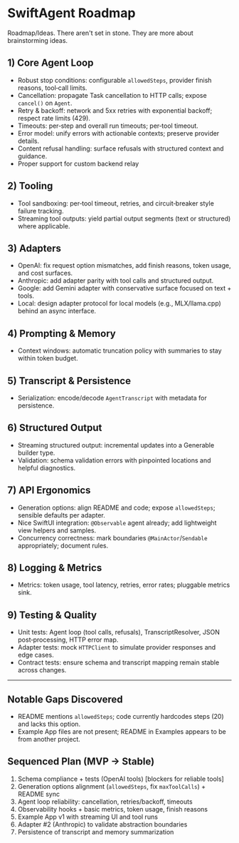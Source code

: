 # SwiftAgent Roadmap

Roadmap/Ideas. There aren't set in stone. They are more about brainstorming ideas.

## 1) Core Agent Loop

- Robust stop conditions: configurable `allowedSteps`, provider finish reasons, tool‑call limits.
- Cancellation: propagate Task cancellation to HTTP calls; expose `cancel()` on `Agent`.
- Retry & backoff: network and 5xx retries with exponential backoff; respect rate limits (429).
- Timeouts: per‑step and overall run timeouts; per‑tool timeout.
- Error model: unify errors with actionable contexts; preserve provider details.
- Content refusal handling: surface refusals with structured context and guidance.
- Proper support for custom backend relay

## 2) Tooling

- Tool sandboxing: per‑tool timeout, retries, and circuit‑breaker style failure tracking.
- Streaming tool outputs: yield partial output segments (text or structured) where applicable.

## 3) Adapters

- OpenAI: fix request option mismatches, add finish reasons, token usage, and cost surfaces.
- Anthropic: add adapter parity with tool calls and structured output.
- Google: add Gemini adapter with conservative surface focused on text + tools.
- Local: design adapter protocol for local models (e.g., MLX/llama.cpp) behind an async interface.

## 4) Prompting & Memory

- Context windows: automatic truncation policy with summaries to stay within token budget.

## 5) Transcript & Persistence

- Serialization: encode/decode `AgentTranscript` with metadata for persistence.

## 6) Structured Output

- Streaming structured output: incremental updates into a Generable builder type.
- Validation: schema validation errors with pinpointed locations and helpful diagnostics.

## 7) API Ergonomics

- Generation options: align README and code; expose `allowedSteps`; sensible defaults per adapter.
- Nice SwiftUI integration: `@Observable` agent already; add lightweight view helpers and samples.
- Concurrency correctness: mark boundaries `@MainActor`/`Sendable` appropriately; document rules.

## 8) Logging & Metrics

- Metrics: token usage, tool latency, retries, error rates; pluggable metrics sink.

## 9) Testing & Quality

- Unit tests: Agent loop (tool calls, refusals), TranscriptResolver, JSON post‑processing, HTTP error map.
- Adapter tests: mock `HTTPClient` to simulate provider responses and edge cases.
- Contract tests: ensure schema and transcript mapping remain stable across changes.

---

## Notable Gaps Discovered

- README mentions `allowedSteps`; code currently hardcodes steps (20) and lacks this option.
- Example App files are not present; README in Examples appears to be from another project.

## Sequenced Plan (MVP → Stable)

1. Schema compliance + tests (OpenAI tools) [blockers for reliable tools]
2. Generation options alignment (`allowedSteps`, fix `maxToolCalls`) + README sync
3. Agent loop reliability: cancellation, retries/backoff, timeouts
4. Observability hooks + basic metrics, token usage, finish reasons
5. Example App v1 with streaming UI and tool runs
6. Adapter #2 (Anthropic) to validate abstraction boundaries
7. Persistence of transcript and memory summarization

